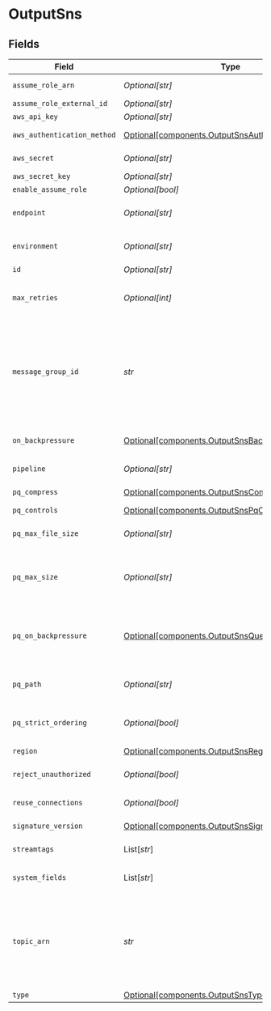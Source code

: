 # OutputSns


## Fields

| Field                                                                                                                                                                                                                                                                                                                                                                                      | Type                                                                                                                                                                                                                                                                                                                                                                                       | Required                                                                                                                                                                                                                                                                                                                                                                                   | Description                                                                                                                                                                                                                                                                                                                                                                                |
| ------------------------------------------------------------------------------------------------------------------------------------------------------------------------------------------------------------------------------------------------------------------------------------------------------------------------------------------------------------------------------------------ | ------------------------------------------------------------------------------------------------------------------------------------------------------------------------------------------------------------------------------------------------------------------------------------------------------------------------------------------------------------------------------------------ | ------------------------------------------------------------------------------------------------------------------------------------------------------------------------------------------------------------------------------------------------------------------------------------------------------------------------------------------------------------------------------------------ | ------------------------------------------------------------------------------------------------------------------------------------------------------------------------------------------------------------------------------------------------------------------------------------------------------------------------------------------------------------------------------------------ |
| `assume_role_arn`                                                                                                                                                                                                                                                                                                                                                                          | *Optional[str]*                                                                                                                                                                                                                                                                                                                                                                            | :heavy_minus_sign:                                                                                                                                                                                                                                                                                                                                                                         | Amazon Resource Name (ARN) of the role to assume                                                                                                                                                                                                                                                                                                                                           |
| `assume_role_external_id`                                                                                                                                                                                                                                                                                                                                                                  | *Optional[str]*                                                                                                                                                                                                                                                                                                                                                                            | :heavy_minus_sign:                                                                                                                                                                                                                                                                                                                                                                         | External ID to use when assuming role                                                                                                                                                                                                                                                                                                                                                      |
| `aws_api_key`                                                                                                                                                                                                                                                                                                                                                                              | *Optional[str]*                                                                                                                                                                                                                                                                                                                                                                            | :heavy_minus_sign:                                                                                                                                                                                                                                                                                                                                                                         | Access key                                                                                                                                                                                                                                                                                                                                                                                 |
| `aws_authentication_method`                                                                                                                                                                                                                                                                                                                                                                | [Optional[components.OutputSnsAuthenticationMethod]](../../models/components/outputsnsauthenticationmethod.md)                                                                                                                                                                                                                                                                             | :heavy_minus_sign:                                                                                                                                                                                                                                                                                                                                                                         | AWS authentication method. Choose Auto to use IAM roles.                                                                                                                                                                                                                                                                                                                                   |
| `aws_secret`                                                                                                                                                                                                                                                                                                                                                                               | *Optional[str]*                                                                                                                                                                                                                                                                                                                                                                            | :heavy_minus_sign:                                                                                                                                                                                                                                                                                                                                                                         | Select (or create) a stored secret that references your access key and secret key.                                                                                                                                                                                                                                                                                                         |
| `aws_secret_key`                                                                                                                                                                                                                                                                                                                                                                           | *Optional[str]*                                                                                                                                                                                                                                                                                                                                                                            | :heavy_minus_sign:                                                                                                                                                                                                                                                                                                                                                                         | Secret key                                                                                                                                                                                                                                                                                                                                                                                 |
| `enable_assume_role`                                                                                                                                                                                                                                                                                                                                                                       | *Optional[bool]*                                                                                                                                                                                                                                                                                                                                                                           | :heavy_minus_sign:                                                                                                                                                                                                                                                                                                                                                                         | Use Assume Role credentials to access SNS                                                                                                                                                                                                                                                                                                                                                  |
| `endpoint`                                                                                                                                                                                                                                                                                                                                                                                 | *Optional[str]*                                                                                                                                                                                                                                                                                                                                                                            | :heavy_minus_sign:                                                                                                                                                                                                                                                                                                                                                                         | SNS service endpoint. If empty, defaults to AWS' Region-specific endpoint. Otherwise, it must point to SNS-compatible endpoint.                                                                                                                                                                                                                                                            |
| `environment`                                                                                                                                                                                                                                                                                                                                                                              | *Optional[str]*                                                                                                                                                                                                                                                                                                                                                                            | :heavy_minus_sign:                                                                                                                                                                                                                                                                                                                                                                         | Optionally, enable this config only on a specified Git branch. If empty, will be enabled everywhere.                                                                                                                                                                                                                                                                                       |
| `id`                                                                                                                                                                                                                                                                                                                                                                                       | *Optional[str]*                                                                                                                                                                                                                                                                                                                                                                            | :heavy_minus_sign:                                                                                                                                                                                                                                                                                                                                                                         | Unique ID for this output                                                                                                                                                                                                                                                                                                                                                                  |
| `max_retries`                                                                                                                                                                                                                                                                                                                                                                              | *Optional[int]*                                                                                                                                                                                                                                                                                                                                                                            | :heavy_minus_sign:                                                                                                                                                                                                                                                                                                                                                                         | Maximum number of retries before the output returns an error. Note that not all errors are retryable. The retries use an exponential backoff policy.                                                                                                                                                                                                                                       |
| `message_group_id`                                                                                                                                                                                                                                                                                                                                                                         | *str*                                                                                                                                                                                                                                                                                                                                                                                      | :heavy_check_mark:                                                                                                                                                                                                                                                                                                                                                                         | The tag that specifies that a message belongs to a specific message group. Messages that belong to the same message group are processed in a FIFO manner. Must be a JavaScript expression (which can evaluate to a constant value), enclosed in quotes or backticks. Can be evaluated only at init time. E.g., referencing a Global Variable: `https://host:port/myQueue-${C.vars.myVar}`. |
| `on_backpressure`                                                                                                                                                                                                                                                                                                                                                                          | [Optional[components.OutputSnsBackpressureBehavior]](../../models/components/outputsnsbackpressurebehavior.md)                                                                                                                                                                                                                                                                             | :heavy_minus_sign:                                                                                                                                                                                                                                                                                                                                                                         | Whether to block, drop, or queue events when all receivers are exerting backpressure.                                                                                                                                                                                                                                                                                                      |
| `pipeline`                                                                                                                                                                                                                                                                                                                                                                                 | *Optional[str]*                                                                                                                                                                                                                                                                                                                                                                            | :heavy_minus_sign:                                                                                                                                                                                                                                                                                                                                                                         | Pipeline to process data before sending out to this output.                                                                                                                                                                                                                                                                                                                                |
| `pq_compress`                                                                                                                                                                                                                                                                                                                                                                              | [Optional[components.OutputSnsCompression]](../../models/components/outputsnscompression.md)                                                                                                                                                                                                                                                                                               | :heavy_minus_sign:                                                                                                                                                                                                                                                                                                                                                                         | Codec to use to compress the persisted data.                                                                                                                                                                                                                                                                                                                                               |
| `pq_controls`                                                                                                                                                                                                                                                                                                                                                                              | [Optional[components.OutputSnsPqControls]](../../models/components/outputsnspqcontrols.md)                                                                                                                                                                                                                                                                                                 | :heavy_minus_sign:                                                                                                                                                                                                                                                                                                                                                                         | N/A                                                                                                                                                                                                                                                                                                                                                                                        |
| `pq_max_file_size`                                                                                                                                                                                                                                                                                                                                                                         | *Optional[str]*                                                                                                                                                                                                                                                                                                                                                                            | :heavy_minus_sign:                                                                                                                                                                                                                                                                                                                                                                         | The maximum size to store in each queue file before closing and optionally compressing (KB, MB, etc.).                                                                                                                                                                                                                                                                                     |
| `pq_max_size`                                                                                                                                                                                                                                                                                                                                                                              | *Optional[str]*                                                                                                                                                                                                                                                                                                                                                                            | :heavy_minus_sign:                                                                                                                                                                                                                                                                                                                                                                         | The maximum amount of disk space the queue is allowed to consume. Once reached, the system stops queueing and applies the fallback Queue-full behavior. Enter a numeral with units of KB, MB, etc.                                                                                                                                                                                         |
| `pq_on_backpressure`                                                                                                                                                                                                                                                                                                                                                                       | [Optional[components.OutputSnsQueueFullBehavior]](../../models/components/outputsnsqueuefullbehavior.md)                                                                                                                                                                                                                                                                                   | :heavy_minus_sign:                                                                                                                                                                                                                                                                                                                                                                         | Whether to block or drop events when the queue is exerting backpressure (full capacity or low disk). 'Block' is the same behavior as non-PQ blocking. 'Drop new data' throws away incoming data, while leaving the contents of the PQ unchanged.                                                                                                                                           |
| `pq_path`                                                                                                                                                                                                                                                                                                                                                                                  | *Optional[str]*                                                                                                                                                                                                                                                                                                                                                                            | :heavy_minus_sign:                                                                                                                                                                                                                                                                                                                                                                         | The location for the persistent queue files. To this field's value, the system will append: /<worker-id>/<output-id>.                                                                                                                                                                                                                                                                      |
| `pq_strict_ordering`                                                                                                                                                                                                                                                                                                                                                                       | *Optional[bool]*                                                                                                                                                                                                                                                                                                                                                                           | :heavy_minus_sign:                                                                                                                                                                                                                                                                                                                                                                         | Toggle this off to forward new events to receiver(s) before queue is flushed. Otherwise, default drain behavior is FIFO (first in, first out).                                                                                                                                                                                                                                             |
| `region`                                                                                                                                                                                                                                                                                                                                                                                   | [Optional[components.OutputSnsRegion]](../../models/components/outputsnsregion.md)                                                                                                                                                                                                                                                                                                         | :heavy_minus_sign:                                                                                                                                                                                                                                                                                                                                                                         | Region where the SNS is located                                                                                                                                                                                                                                                                                                                                                            |
| `reject_unauthorized`                                                                                                                                                                                                                                                                                                                                                                      | *Optional[bool]*                                                                                                                                                                                                                                                                                                                                                                           | :heavy_minus_sign:                                                                                                                                                                                                                                                                                                                                                                         | Whether to reject certificates that cannot be verified against a valid CA (e.g., self-signed certificates).                                                                                                                                                                                                                                                                                |
| `reuse_connections`                                                                                                                                                                                                                                                                                                                                                                        | *Optional[bool]*                                                                                                                                                                                                                                                                                                                                                                           | :heavy_minus_sign:                                                                                                                                                                                                                                                                                                                                                                         | Whether to reuse connections between requests, which can improve performance.                                                                                                                                                                                                                                                                                                              |
| `signature_version`                                                                                                                                                                                                                                                                                                                                                                        | [Optional[components.OutputSnsSignatureVersion]](../../models/components/outputsnssignatureversion.md)                                                                                                                                                                                                                                                                                     | :heavy_minus_sign:                                                                                                                                                                                                                                                                                                                                                                         | Signature version to use for signing SNS requests.                                                                                                                                                                                                                                                                                                                                         |
| `streamtags`                                                                                                                                                                                                                                                                                                                                                                               | List[*str*]                                                                                                                                                                                                                                                                                                                                                                                | :heavy_minus_sign:                                                                                                                                                                                                                                                                                                                                                                         | Add tags for filtering and grouping in @{product}.                                                                                                                                                                                                                                                                                                                                         |
| `system_fields`                                                                                                                                                                                                                                                                                                                                                                            | List[*str*]                                                                                                                                                                                                                                                                                                                                                                                | :heavy_minus_sign:                                                                                                                                                                                                                                                                                                                                                                         | Set of fields to automatically add to events using this output. E.g.: cribl_pipe, c*. Wildcards supported.                                                                                                                                                                                                                                                                                 |
| `topic_arn`                                                                                                                                                                                                                                                                                                                                                                                | *str*                                                                                                                                                                                                                                                                                                                                                                                      | :heavy_check_mark:                                                                                                                                                                                                                                                                                                                                                                         | The ARN of the SNS topic to send events to. When a non-AWS URL is specified, format must be: '{url}/myQueueName'. E.g., 'https://host:port/myQueueName'. Must be a JavaScript expression (which can evaluate to a constant value), enclosed in quotes or backticks. Can be evaluated only at init time. E.g., referencing a Global Variable: `https://host:port/myQueue-${C.vars.myVar}`.  |
| `type`                                                                                                                                                                                                                                                                                                                                                                                     | [Optional[components.OutputSnsType]](../../models/components/outputsnstype.md)                                                                                                                                                                                                                                                                                                             | :heavy_minus_sign:                                                                                                                                                                                                                                                                                                                                                                         | N/A                                                                                                                                                                                                                                                                                                                                                                                        |